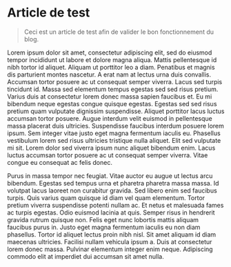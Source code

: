 # Article de test

> Ceci est un article de test afin de valider le bon fonctionnement du blog.

Lorem ipsum dolor sit amet, consectetur adipiscing elit, sed do eiusmod tempor incididunt ut labore et dolore magna aliqua. Mattis pellentesque id nibh tortor id aliquet. Aliquam ut porttitor leo a diam. Penatibus et magnis dis parturient montes nascetur. A erat nam at lectus urna duis convallis. Accumsan tortor posuere ac ut consequat semper viverra. Lacus sed turpis tincidunt id. Massa sed elementum tempus egestas sed sed risus pretium. Varius duis at consectetur lorem donec massa sapien faucibus et. Eu mi bibendum neque egestas congue quisque egestas. Egestas sed sed risus pretium quam vulputate dignissim suspendisse. Aliquet porttitor lacus luctus accumsan tortor posuere. Augue interdum velit euismod in pellentesque massa placerat duis ultricies. Suspendisse faucibus interdum posuere lorem ipsum. Sem integer vitae justo eget magna fermentum iaculis eu. Phasellus vestibulum lorem sed risus ultricies tristique nulla aliquet. Elit sed vulputate mi sit. Lorem dolor sed viverra ipsum nunc aliquet bibendum enim. Lacus luctus accumsan tortor posuere ac ut consequat semper viverra. Vitae congue eu consequat ac felis donec.



Purus in massa tempor nec feugiat. Vitae auctor eu augue ut lectus arcu bibendum. Egestas sed tempus urna et pharetra pharetra massa massa. Id volutpat lacus laoreet non curabitur gravida. Sed libero enim sed faucibus turpis. Quis varius quam quisque id diam vel quam elementum. Tortor pretium viverra suspendisse potenti nullam ac. Et netus et malesuada fames ac turpis egestas. Odio euismod lacinia at quis. Semper risus in hendrerit gravida rutrum quisque non. Felis eget nunc lobortis mattis aliquam faucibus purus in. Justo eget magna fermentum iaculis eu non diam phasellus. Tortor id aliquet lectus proin nibh nisl. Sit amet aliquam id diam maecenas ultricies. Facilisi nullam vehicula ipsum a. Duis at consectetur lorem donec massa. Pulvinar elementum integer enim neque. Adipiscing commodo elit at imperdiet dui accumsan sit amet nulla.